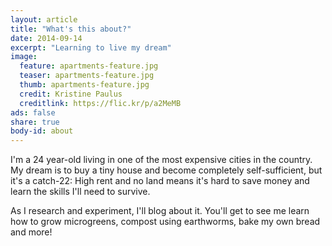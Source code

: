 ```yaml
---
layout: article
title: "What's this about?"
date: 2014-09-14
excerpt: "Learning to live my dream"
image:
  feature: apartments-feature.jpg
  teaser: apartments-feature.jpg
  thumb: apartments-feature.jpg
  credit: Kristine Paulus
  creditlink: https://flic.kr/p/a2MeMB
ads: false
share: true
body-id: about
---
```


I'm a 24 year-old living in one of the most expensive cities in the country. My dream is to buy a tiny house and become completely self-sufficient, but it's a catch-22: High rent and no land means it's hard to save money and learn the skills I'll need to survive. 

As I research and experiment, I'll blog about it. You'll get to see me learn how to grow microgreens, compost using earthworms, bake my own bread and more! 

